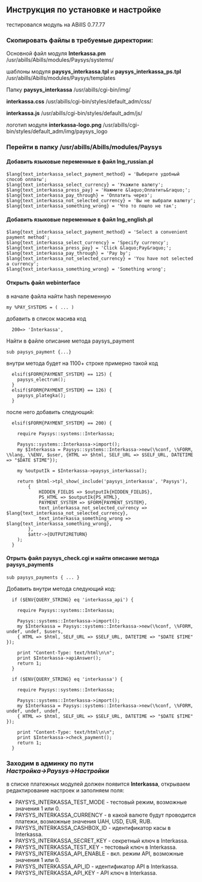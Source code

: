 ## Инструкция по установке и настройке

 тестировался модуль на ABillS 0.77.77
 
### Скопировать файлы в требуемые директории:

Основной файл модуля **Interkassa.pm**
 /usr/abills/Abills/modules/Paysys/systems/

шаблоны модуля **paysys_interkassa.tpl** и **paysys_interkassa_ps.tpl**
 /usr/abills/Abills/modules/Paysys/templates

Папку **paysys_interkassa**
 /usr/abills/cgi-bin/img/

**interkassa.css**
 /usr/abills/cgi-bin/styles/default_adm/css/

**interkassa.js**
 /usr/abills/cgi-bin/styles/default_adm/js/

логотип модуля **interkassa-logo.png**
 /usr/abills/cgi-bin/styles/default_adm/img/paysys_logo


### Перейти в папку /usr/abills/Abills/modules/Paysys

#### Добавить языковые переменные в файл **lng_russian.pl**
```
$lang{text_interkassa_select_payment_method} = 'Выберите удобный способ оплаты';
$lang{text_interkassa_select_currency} = 'Укажите валюту';
$lang{text_interkassa_press_pay} = 'Нажмите &laquo;Оплатить&raquo;';
$lang{text_interkassa_pay_through} = 'Оплатить через';
$lang{text_interkassa_not_selected_currency} = 'Вы не выбрали валюту';
$lang{text_interkassa_something_wrong} = 'Что то пошло не так';
```

#### Добавить языковые переменные в файл **lng_english.pl**
```
$lang{text_interkassa_select_payment_method} = 'Select a convenient payment method';
$lang{text_interkassa_select_currency} = 'Specify currency';
$lang{text_interkassa_press_pay} = 'Click &laquo;Pay&raquo;';
$lang{text_interkassa_pay_through} = 'Pay by';
$lang{text_interkassa_not_selected_currency} = 'You have not selected a currency';
$lang{text_interkassa_something_wrong} = 'Something wrong';
```

#### Открыть файл **webinterface**
в начале файла найти hash переменную
```
my %PAY_SYSTEMS = ( ... )
```

добавить в список масива код
```
  200=> 'Interkassa',
```

Найти в файле описание метода paysys_payment
```
sub paysys_payment {...}
```

внутри метода будет на 1100+ строке примерно такой код
```
  elsif($FORM{PAYMENT_SYSTEM} == 125) {
    paysys_electrum();
  }
  elsif($FORM{PAYMENT_SYSTEM} == 126) {
    paysys_plategka();
  }
```

после него добавить следующий:
```
  elsif($FORM{PAYMENT_SYSTEM} == 200) {

    require Paysys::systems::Interkassa;

    Paysys::systems::Interkassa->import();
    my $Interkassa = Paysys::systems::Interkassa->new(\%conf, \%FORM, \%lang, \%ENV, $user, {HTML => $html, SELF_URL => $SELF_URL, DATETIME => "$DATE $TIME"});

    my %outputIk = $Interkassa->paysys_interkassa();

    return $html->tpl_show(_include('paysys_interkassa', 'Paysys'),
        {
            HIDDEN_FIELDS => $outputIk{HIDDEN_FIELDS},
            PS_HTML => $outputIk{PS_HTML},
            PAYMENT_SYSTEM => $FORM{PAYMENT_SYSTEM},
            text_interkassa_not_selected_currency => $lang{text_interkassa_not_selected_currency},
            text_interkassa_something_wrong => $lang{text_interkassa_something_wrong},
        },
        $attr->{OUTPUT2RETURN}
    );
  }
```


#### Отрыть файл **paysys_check.cgi** и найти описание метода paysys_payments
```
sub paysys_payments { ... }
```
Добавить внутри метода следующий код:
```
  if ($ENV{QUERY_STRING} eq 'interkassa_api') {

    require Paysys::systems::Interkassa;

    Paysys::systems::Interkassa->import();
    my $Interkassa = Paysys::systems::Interkassa->new(\%conf, \%FORM, undef, undef, $users,
    { HTML => $html, SELF_URL => $SELF_URL, DATETIME => "$DATE $TIME" });

    print "Content-Type: text/html\n\n";
    print $Interkassa->apiAnswer();
    return 1;
  }

  if ($ENV{QUERY_STRING} eq 'interkassa') {

    require Paysys::systems::Interkassa;

    Paysys::systems::Interkassa->import();
    my $Interkassa = Paysys::systems::Interkassa->new(\%conf, \%FORM, undef, undef, undef,
    { HTML => $html, SELF_URL => $SELF_URL, DATETIME => "$DATE $TIME" });

    print "Content-Type: text/html\n\n";
    print $Interkassa->check_payment();
    return 1;
  }
```

### Заходим в админку по пути _**Настройка→Paysys→Настройки**_
в списке платежных модулей должен появится **Interkassa**, открываем редактирование настроек и заполняем поля:

- PAYSYS_INTERKASSA_TEST_MODE   - тестовый режим, возможные значения 1 или 0.
- PAYSYS_INTERKASSA_CURRENCY    - в какой валюте будут проводится платежи, возможные значения UAH, USD, EUR, RUB.
- PAYSYS_INTERKASSA_CASHBOX_ID  - идентификатор касы в Interkassa.
- PAYSYS_INTERKASSA_SECRET_KEY  - секретный ключ в Interkassa.
- PAYSYS_INTERKASSA_TEST_KEY    - тестовый ключ в Interkassa.
- PAYSYS_INTERKASSA_API_ENABLE  - вкл. режим API, возможные значения 1 или 0.
- PAYSYS_INTERKASSA_API_ID      - идентификатор API в Interkassa.
- PAYSYS_INTERKASSA_API_KEY     - API ключ в Interkassa.